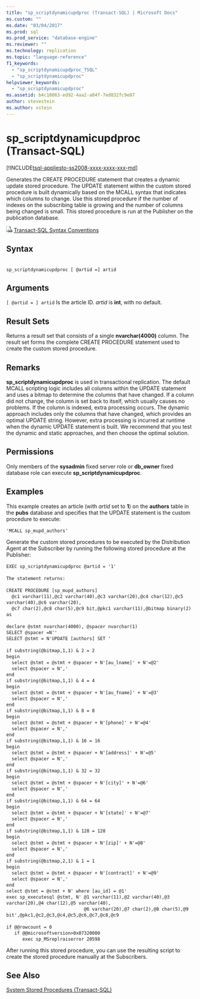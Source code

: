 ```yaml
---
title: "sp_scriptdynamicupdproc (Transact-SQL) | Microsoft Docs"
ms.custom: ""
ms.date: "03/04/2017"
ms.prod: sql
ms.prod_service: "database-engine"
ms.reviewer: ""
ms.technology: replication
ms.topic: "language-reference"
f1_keywords: 
  - "sp_scriptdynamicupdproc_TSQL"
  - "sp_scriptdynamicupdproc"
helpviewer_keywords: 
  - "sp_scriptdynamicupdproc"
ms.assetid: b4c18863-ed92-4aa2-a04f-7ed832fc9e07
author: stevestein
ms.author: sstein
---
```

# sp_scriptdynamicupdproc (Transact-SQL)
[!INCLUDE[tsql-appliesto-ss2008-xxxx-xxxx-xxx-md](../../includes/tsql-appliesto-ss2008-xxxx-xxxx-xxx-md.md)]

  Generates the CREATE PROCEDURE statement that creates a dynamic update stored procedure. The UPDATE statement within the custom stored procedure is built dynamically based on the MCALL syntax that indicates which columns to change. Use this stored procedure if the number of indexes on the subscribing table is growing and the number of columns being changed is small. This stored procedure is run at the Publisher on the publication database.  
  
 ![Topic link icon](../../database-engine/configure-windows/media/topic-link.gif "Topic link icon") [Transact-SQL Syntax Conventions](../../t-sql/language-elements/transact-sql-syntax-conventions-transact-sql.md)  
  
## Syntax  
  
```  
  
sp_scriptdynamicupdproc [ @artid =] artid  
```  
  
## Arguments  
`[ @artid = ] artid`
 Is the article ID. *artid* is **int**, with no default.  
  
## Result Sets  
 Returns a result set that consists of a single **nvarchar(4000)** column. The result set forms the complete CREATE PROCEDURE statement used to create the custom stored procedure.  
  
## Remarks  
 **sp_scriptdynamicupdproc** is used in transactional replication. The default MCALL scripting logic includes all columns within the UPDATE statement and uses a bitmap to determine the columns that have changed. If a column did not change, the column is set back to itself, which usually causes no problems. If the column is indexed, extra processing occurs. The dynamic approach includes only the columns that have changed, which provides an optimal UPDATE string. However, extra processing is incurred at runtime when the dynamic UPDATE statement is built. We recommend that you test the dynamic and static approaches, and then choose the optimal solution.  
  
## Permissions  
 Only members of the **sysadmin** fixed server role or **db_owner** fixed database role can execute **sp_scriptdynamicupdproc**.  
  
## Examples  
 This example creates an article (with *artid* set to **1**) on the **authors** table in the **pubs** database and specifies that the UPDATE statement is the custom procedure to execute:  
  
```  
'MCALL sp_mupd_authors'  
```  
  
 Generate the custom stored procedures to be executed by the Distribution Agent at the Subscriber by running the following stored procedure at the Publisher:  
  
```  
EXEC sp_scriptdynamicupdproc @artid = '1'  
  
The statement returns:  
  
CREATE PROCEDURE [sp_mupd_authors]   
  @c1 varchar(11),@c2 varchar(40),@c3 varchar(20),@c4 char(12),@c5 varchar(40),@c6 varchar(20),  
  @c7 char(2),@c8 char(5),@c9 bit,@pkc1 varchar(11),@bitmap binary(2)  
as  
  
declare @stmt nvarchar(4000), @spacer nvarchar(1)  
SELECT @spacer =N''  
SELECT @stmt = N'UPDATE [authors] SET '  
  
if substring(@bitmap,1,1) & 2 = 2  
begin  
  select @stmt = @stmt + @spacer + N'[au_lname]' + N'=@2'  
  select @spacer = N','  
end  
if substring(@bitmap,1,1) & 4 = 4  
begin  
  select @stmt = @stmt + @spacer + N'[au_fname]' + N'=@3'  
  select @spacer = N','  
end  
if substring(@bitmap,1,1) & 8 = 8  
begin  
  select @stmt = @stmt + @spacer + N'[phone]' + N'=@4'  
  select @spacer = N','  
end  
if substring(@bitmap,1,1) & 16 = 16  
begin  
  select @stmt = @stmt + @spacer + N'[address]' + N'=@5'  
  select @spacer = N','  
end  
if substring(@bitmap,1,1) & 32 = 32  
begin  
  select @stmt = @stmt + @spacer + N'[city]' + N'=@6'  
  select @spacer = N','  
end  
if substring(@bitmap,1,1) & 64 = 64  
begin  
  select @stmt = @stmt + @spacer + N'[state]' + N'=@7'  
  select @spacer = N','  
end  
if substring(@bitmap,1,1) & 128 = 128  
begin  
  select @stmt = @stmt + @spacer + N'[zip]' + N'=@8'  
  select @spacer = N','  
end  
if substring(@bitmap,2,1) & 1 = 1  
begin  
  select @stmt = @stmt + @spacer + N'[contract]' + N'=@9'  
  select @spacer = N','  
end  
select @stmt = @stmt + N' where [au_id] = @1'  
exec sp_executesql @stmt, N' @1 varchar(11),@2 varchar(40),@3 varchar(20),@4 char(12),@5 varchar(40),  
                             @6 varchar(20),@7 char(2),@8 char(5),@9 bit',@pkc1,@c2,@c3,@c4,@c5,@c6,@c7,@c8,@c9  
  
if @@rowcount = 0  
   if @@microsoftversion>0x07320000  
      exec sp_MSreplraiserror 20598  
```  
  
 After running this stored procedure, you can use the resulting script to create the stored procedure manually at the Subscribers.  
  
## See Also  
 [System Stored Procedures &#40;Transact-SQL&#41;](../../relational-databases/system-stored-procedures/system-stored-procedures-transact-sql.md)  
  
  
